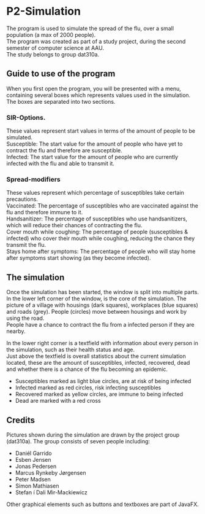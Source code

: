 # P2-Simulation
The program is used to simulate the spread of the flu, over a small population (a max of 2000 people).  
The program was created as part of a study project, during the second semester of computer science at AAU.  
The study belongs to group dat310a.  

## Guide to use of the program
When you first open the program, you will be presented with a menu, containing several boxes which represents values used in the simulation.  
The boxes are separated into two sections.
### SIR-Options.
These values represent start values in terms of the amount of people to be simulated.  
Susceptible: The start value for the amount of people who have yet to contract the flu and therefore are susceptible.  
Infected: The start value for the amount of people who are currently infected with the flu and able to transmit it.  

### Spread-modifiers
These values represent which percentage of susceptibles take certain precautions.  
Vaccinated: The percentage of susceptibles who are vaccinated against the flu and therefore immune to it.  
Handsanitizer: The percentage of susceptibles who use handsanitizers, which will reduce their chances of contracting the flu.  
Cover mouth while coughing: The percentage of people (susceptibles & infected) who cover their mouth while coughing, reducing the chance they transmit the flu.  
Stays home after symptoms: The percentage of people who will stay home after symptoms start showing (as they become infected).

## The simulation
Once the simulation has been started, the window is split into multiple parts.  
In the lower left corner of the window, is the core of the simulation. The picture of a village with housings (dark squares), workplaces (blue squares) and roads (grey). People (circles) move between housings and work by using the road.  
People have a chance to contract the flu from a infected person if they are nearby.  

In the lower right corner is a textfield with information about every person in the simulation, such as their health status and age.  
Just above the textfield is overall statistics about the current simulation located, these are the amount of susceptibles, infected, recovered, dead and whether there is a chance of the flu becoming an epidemic. 
- Susceptibles marked as light blue circles, are at risk of being infected
- Infected marked as red circles, risk infecting susceptibles
- Recovered marked as yellow circles, are immune to being infected
- Dead are marked with a red cross


## Credits
Pictures shown during the simulation are drawn by the project group (dat310a).
The group consists of seven people including:
- Daniél Garrido
- Esben Jensen
- Jonas Pedersen
- Marcus Rynkeby Jørgensen
- Peter Madsen
- Simon Mathiasen
- Stefan ́ı Dali Mir-Mackiewicz

Other graphical elements such as buttons and textboxes are part of JavaFX.
